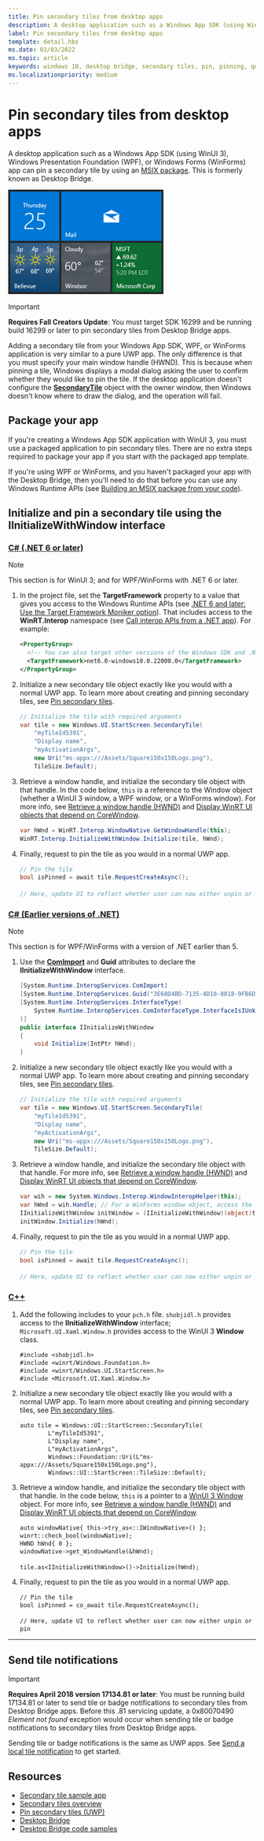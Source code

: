 ```yaml
---
title: Pin secondary tiles from desktop apps
description: A desktop application such as a Windows App SDK (using WinUI 3), Windows Presentation Foundation (WPF), or Windows Forms (WinForms) app can pin a secondary tile by using an [MSIX package](https://developer.microsoft.com/windows/bridges/desktop). This is formerly known as Desktop Bridge.
label: Pin secondary tiles from desktop apps
template: detail.hbs
ms.date: 03/03/2022
ms.topic: article
keywords: windows 10, desktop bridge, secondary tiles, pin, pinning, quickstart, code sample, example, secondarytile, desktop application, win32, winforms, wpf
ms.localizationpriority: medium
---
```


# Pin secondary tiles from desktop apps

A desktop application such as a Windows App SDK (using WinUI 3), Windows Presentation Foundation (WPF), or Windows Forms (WinForms) app can pin a secondary tile by using an [MSIX package](https://developer.microsoft.com/windows/bridges/desktop). This is formerly known as Desktop Bridge.

![Screenshot of secondary tiles](images/secondarytiles.png)

> [!IMPORTANT]
> **Requires Fall Creators Update**: You must target SDK 16299 and be running build 16299 or later to pin secondary tiles from Desktop Bridge apps.

Adding a secondary tile from your Windows App SDK, WPF, or WinForms application is very similar to a pure UWP app. The only difference is that you must specify your main window handle (HWND). This is because when pinning a tile, Windows displays a modal dialog asking the user to confirm whether they would like to pin the tile. If the desktop application doesn't configure the [**SecondaryTile**](/uwp/api/windows.ui.startscreen.secondarytile) object with the owner window, then Windows doesn't know where to draw the dialog, and the operation will fail.

## Package your app

If you're creating a Windows App SDK application with WinUI 3, you must use a packaged application to pin secondary tiles. There are no extra steps required to package your app if you start with the packaged app template.

If you're using WPF or WinForms, and you haven't packaged your app with the Desktop Bridge, then you'll need to do that before you can use any Windows Runtime APIs (see [Building an MSIX package from your code](/windows/msix/desktop/source-code-overview)).

## Initialize and pin a secondary tile using the IInitializeWithWindow interface

### [C# (.NET 6 or later)](#tab/csharpnet6)

> [!NOTE]
> This section is for WinUI 3; and for WPF/WinForms with .NET 6 or later.

1. In the project file, set the **TargetFramework** property to a value that gives you access to the Windows Runtime APIs (see [.NET 6 and later: Use the Target Framework Moniker option](/windows/apps/desktop/modernize/desktop-to-uwp-enhance#net-6-and-later-use-the-target-framework-moniker-option)). That includes access to the **WinRT.Interop** namespace (see [Call interop APIs from a .NET app](/windows/apps/desktop/modernize/winrt-com-interop-csharp#available-via-target-framework-moniker)). For example:

    ```xml
    <PropertyGroup>
      <!-- You can also target other versions of the Windows SDK and .NET; for example, "net6.0-windows10.0.19041.0" -->
      <TargetFramework>net6.0-windows10.0.22000.0</TargetFramework>
    </PropertyGroup>
    ```

1. Initialize a new secondary tile object exactly like you would with a normal UWP app. To learn more about creating and pinning secondary tiles, see [Pin secondary tiles](secondary-tiles-pinning.md).

    ```csharp
    // Initialize the tile with required arguments
    var tile = new Windows.UI.StartScreen.SecondaryTile(
        "myTileId5391",
        "Display name",
        "myActivationArgs",
        new Uri("ms-appx:///Assets/Square150x150Logo.png"),
        TileSize.Default);
    ```

1. Retrieve a window handle, and initialize the secondary tile object with that handle. In the code below, `this` is a reference to the Window object (whether a WinUI 3 window, a WPF window, or a WinForms window). For more info, see [Retrieve a window handle (HWND)](/windows/apps/develop/ui-input/retrieve-hwnd) and [Display WinRT UI objects that depend on CoreWindow](/windows/apps/develop/ui-input/display-ui-objects).

    ```csharp
    var hWnd = WinRT.Interop.WindowNative.GetWindowHandle(this);
    WinRT.Interop.InitializeWithWindow.Initialize(tile, hWnd);
    ```

1. Finally, request to pin the tile as you would in a normal UWP app.

    ```csharp
    // Pin the tile
    bool isPinned = await tile.RequestCreateAsync();

    // Here, update UI to reflect whether user can now either unpin or pin
    ```

### [C# (Earlier versions of .NET)](#tab/csharp)

> [!NOTE]
> This section is for WPF/WinForms with a version of .NET earlier than 5.

1. Use the [**ComImport**](/dotnet/api/system.runtime.interopservices.comimportattribute) and **Guid** attributes to declare the **IInitializeWithWindow** interface.

    ```csharp
    [System.Runtime.InteropServices.ComImport]
    [System.Runtime.InteropServices.Guid("3E68D4BD-7135-4D10-8018-9FB6D9F33FA1")]
    [System.Runtime.InteropServices.InterfaceType(
        System.Runtime.InteropServices.ComInterfaceType.InterfaceIsIUnknown
    )]
    public interface IInitializeWithWindow
    {
        void Initialize(IntPtr hWnd);
    }
    ```

1. Initialize a new secondary tile object exactly like you would with a normal UWP app. To learn more about creating and pinning secondary tiles, see [Pin secondary tiles](secondary-tiles-pinning.md).

    ```csharp
    // Initialize the tile with required arguments
    var tile = new Windows.UI.StartScreen.SecondaryTile(
        "myTileId5391",
        "Display name",
        "myActivationArgs",
        new Uri("ms-appx:///Assets/Square150x150Logo.png"),
        TileSize.Default);
    ```

1. Retrieve a window handle, and initialize the secondary tile object with that handle. For more info, see [Retrieve a window handle (HWND)](/windows/apps/develop/ui-input/retrieve-hwnd) and [Display WinRT UI objects that depend on CoreWindow](/windows/apps/develop/ui-input/display-ui-objects).

    ```csharp
    var wih = new System.Windows.Interop.WindowInteropHelper(this);
    var hWnd = wih.Handle; // For a WinForms window object, access the NativeWindow.Handle property instead.
    IInitializeWithWindow initWindow = (IInitializeWithWindow)(object)tile;
    initWindow.Initialize(hWnd);
    ```

1. Finally, request to pin the tile as you would in a normal UWP app.

    ```csharp
    // Pin the tile
    bool isPinned = await tile.RequestCreateAsync();

    // Here, update UI to reflect whether user can now either unpin or pin
    ```

### [C++](#tab/cpp)

1. Add the following includes to your `pch.h` file. `shobjidl.h` provides access to the **IInitializeWithWindow** interface; `Microsoft.UI.Xaml.Window.h` provides access to the WinUI 3 **Window** class.

    ```cppwinrt
    #include <shobjidl.h>
    #include <winrt/Windows.Foundation.h> 
    #include <winrt/Windows.UI.StartScreen.h>
    #include <Microsoft.UI.Xaml.Window.h>
    ```

1. Initialize a new secondary tile object exactly like you would with a normal UWP app. To learn more about creating and pinning secondary tiles, see [Pin secondary tiles](secondary-tiles-pinning.md).

    ```cppwinrt
    auto tile = Windows::UI::StartScreen::SecondaryTile(
            L"myTileId5391",
            L"Display name",
            L"myActivationArgs",
            Windows::Foundation::Uri(L"ms-appx:///Assets/Square150x150Logo.png"),
            Windows::UI::StartScreen::TileSize::Default);
    ```

1. Retrieve a window handle, and initialize the secondary tile object with that handle. In the code below, `this` is a pointer to a [WinUI 3 Window](/windows/windows-app-sdk/api/winrt/microsoft.ui.xaml.window) object. For more info, see [Retrieve a window handle (HWND)](/windows/apps/develop/ui-input/retrieve-hwnd) and [Display WinRT UI objects that depend on CoreWindow](/windows/apps/develop/ui-input/display-ui-objects).

    ```cppwinrt
    auto windowNative{ this->try_as<::IWindowNative>() };
    winrt::check_bool(windowNative);
    HWND hWnd{ 0 };
    windowNative->get_WindowHandle(&hWnd);

    tile.as<IInitializeWithWindow>()->Initialize(hWnd);
    ```

1. Finally, request to pin the tile as you would in a normal UWP app.

    ```cppwinrt
    // Pin the tile
    bool isPinned = co_await tile.RequestCreateAsync();

    // Here, update UI to reflect whether user can now either unpin or pin
    ```

---

## Send tile notifications

> [!IMPORTANT]
> **Requires April 2018 version 17134.81 or later**: You must be running build 17134.81 or later to send tile or badge notifications to secondary tiles from Desktop Bridge apps. Before this .81 servicing update, a 0x80070490 *Element not found* exception would occur when sending tile or badge notifications to secondary tiles from Desktop Bridge apps.

Sending tile or badge notifications is the same as UWP apps. See [Send a local tile notification](sending-a-local-tile-notification.md) to get started.

## Resources

* [Secondary tile sample app](https://github.com/Microsoft/DesktopBridgeToUWP-Samples/tree/master/Samples/SecondaryTileSample)
* [Secondary tiles overview](secondary-tiles.md)
* [Pin secondary tiles (UWP)](secondary-tiles-pinning.md)
* [Desktop Bridge](https://developer.microsoft.com/windows/bridges/desktop)
* [Desktop Bridge code samples](https://github.com/Microsoft/DesktopBridgeToUWP-Samples)
